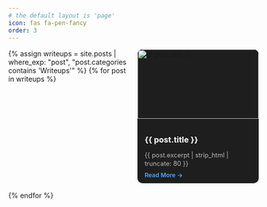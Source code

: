 ```yaml
---
# the default layout is 'page'
icon: fas fa-pen-fancy
order: 3
---
```


<div class="post-cards">
  {% assign writeups = site.posts | where_exp: "post", "post.categories contains 'Writeups'" %}
  {% for post in writeups %}
    <a href="{{ post.url | relative_url }}" class="post-card">
      <div class="post-card-image">
        <img src="{{ post.image | default: '/assets/images/writeups-default.jpg' | relative_url }}" alt="{{ post.title }}">
      </div>
      <div class="post-card-body">
        <h3 class="post-card-title">{{ post.title }}</h3>
        <p class="post-card-excerpt">{{ post.excerpt | strip_html | truncate: 80 }}</p>
        <span class="post-card-link">Read More →</span>
      </div>
    </a>
  {% endfor %}
</div>

<style>
.post-cards {
  display: grid;
  grid-template-columns: repeat(auto-fit, minmax(220px, 1fr));
  gap: 1rem;
  margin-top: 1rem;
}

.post-card {
  display: flex;
  flex-direction: column;
  background: var(--card-bg, #1e1e1e);
  border-radius: 10px;
  overflow: hidden;
  box-shadow: 0 1px 4px rgba(0,0,0,0.15);
  text-decoration: none;
  color: inherit;
  transition: transform 0.2s ease, box-shadow 0.2s ease;
  max-height: 300px;
}

.post-card:hover {
  transform: translateY(-3px);
  box-shadow: 0 4px 10px rgba(0,0,0,0.2);
}

.post-card-image img {
  width: 100%;
  height: 140px; /* compact image */
  object-fit: cover;
  display: block;
}

.post-card-body {
  padding: 0.6rem 0.9rem;
  flex-grow: 1;
}

.post-card-title {
  font-size: 1rem;
  font-weight: 700;
  margin-bottom: 0.3rem;
  color: var(--heading-color, #fff);
  line-height: 1.3;
}

.post-card-excerpt {
  font-size: 0.8rem;
  line-height: 1.3;
  color: var(--text-color, #bbb);
  margin-bottom: 0.4rem;
}

.post-card-link {
  font-size: 0.75rem;
  font-weight: 600;
  color: #4da6ff;
}
</style>
